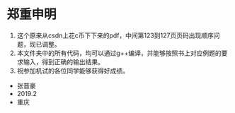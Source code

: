 # 郑重申明
1. 这个原来从csdn上花c币下下来的pdf，中间第123到127页页码出现顺序问题，现已调整。
2. 本文件夹中的所有代码，均可以通过g++编译，并能够按照书上对应例题的要求输入，得到正确的输出结果。
3. 祝参加机试的各位同学能够获得好成绩。

- 张晋豪
- 2019.2
- 重庆

